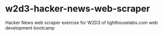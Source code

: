 # w2d3-hacker-news-web-scraper
Hacker News web scraper exercise for W2D3 of lighthouselabs.com web development bootcamp
